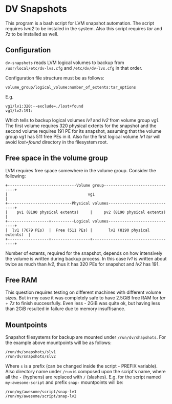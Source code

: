 <!-- README file for dv-snapshots script -->
# DV Snapshots

This program is a bash script for LVM snapshot automation. The script requires *lvm2* to be instaled in the system. Also this script requires *tar* and *7z* to be installed as well.

## Configuration

`dv-snapshots` reads LVM logical volumes to backup from `/usr/local/etc/dv-lvs.cfg` and `/etc/dv/dv-lvs.cfg` in that order.

Configuration file structure must be as follows:

	volume_group/logical_volume:number_of_extents:tar_options

E.g.

	vg1/lv1:320:--exclude=./lost+found
	vg1/lv2:191:

Which tells to backup logical volumes *lv1* and *lv2* from volume group *vg1*. The first volume requires 320 physical extents for the snapshot and the second volume requires 191 PE for its snapshot, assuming that the volume group *vg1* has 511 free PEs in it. Also for the first logical volume *lv1* *tar* will avoid *lost+found* directory in the filesystem root.

## Free space in the volume group

LVM requires free space somewhere in the volume group. Consider the following:

```
+------------------------------Volume group-------------------------------+
|                                   vg1                                   |
+----------------------------Physical volumes-----------------------------+
|    pv1 (8190 physical extents)     |     pv2 (8190 physical extents)    |
+------------------+----------Logical volumes-----------------------------+
|  lv1 (7679 PEs)  |  Free (511 PEs) |       lv2 (8190 physical extents)  |
+------------------+-----------------+------------------------------------+
```

Number of extents, required for the snapshot, depends on how intensively the volume is written during backup process. In this case *lv1* is written about twice as much than *lv2*, thus it has 320 PEs for snapshot and *lv2* has 191.

## Free RAM

This question requires testing on different machines with different volume sizes. But in my case it was completely safe to have 2.5GiB free RAM for *tar* + *7z* to finish successfully. Even less - 2GiB was quite ok, but having less than 2GiB resulted in failure due to memory insuffisance.

## Mountpoints

Snapshot filesystems for backup are mounted under `/run/dv/shapshots`. For the example above mountpoints will be as follows:

	/run/dv/snapshots/slv1
	/run/dv/snapshots/slv2

Where `s` is a prefix (can be changed inside the script - PREFIX variable). Also directory name under `/run` is composed upon the script's name, where all the `-` (hyphens) are replaced with `/` (slashes). E.g. for the script named `my-awesome-script` and prefix `snap-` mountpoints will be:

	/run/my/awesome/script/snap-lv1
	/run/my/awesome/script/snap-lv2

<!-- vim: set si et ts=4 sw=4 number syntax=markdown: -->

